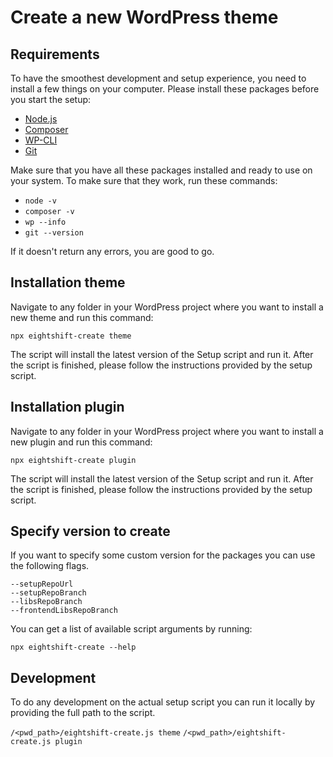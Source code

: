 # Create a new WordPress theme

## Requirements

To have the smoothest development and setup experience, you need to install a few things on your computer. Please install these packages before you start the setup:

- [Node.js](https://nodejs.org/en/)
- [Composer](https://getcomposer.org/)
- [WP-CLI](https://wp-cli.org/)
- [Git](https://git-scm.com/)

Make sure that you have all these packages installed and ready to use on your system. To make sure that they work, run these commands:

- `node -v`
- `composer -v`
- `wp --info`
- `git --version`

If it doesn't return any errors, you are good to go.

## Installation theme

Navigate to any folder in your WordPress project where you want to install a new theme and run this command:

`npx eightshift-create theme`

The script will install the latest version of the Setup script and run it. After the script is finished, please follow the instructions provided by the setup script.

## Installation plugin

Navigate to any folder in your WordPress project where you want to install a new plugin and run this command:

`npx eightshift-create plugin`

The script will install the latest version of the Setup script and run it. After the script is finished, please follow the instructions provided by the setup script.

## Specify version to create

If you want to specify some custom version for the packages you can use the following flags. 

```
--setupRepoUrl
--setupRepoBranch
--libsRepoBranch
--frontendLibsRepoBranch
```

You can get a list of available script arguments by running:

`npx eightshift-create --help`

## Development

To do any development on the actual setup script you can run it locally by providing the full path to the script.

`/<pwd_path>/eightshift-create.js theme`
`/<pwd_path>/eightshift-create.js plugin`
